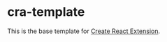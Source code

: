 # cra-template

This is the base template for [Create React Extension](https://github.com/RaulNicoletti/create-react-extension).
